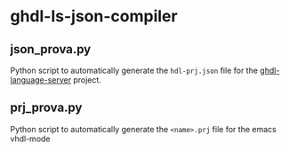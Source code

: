 # ghdl-ls-json-compiler

json_prova.py
-------------

Python script to automatically generate the `hdl-prj.json` file for the [ghdl-language-server](https://github.com/ghdl/ghdl-language-server) project.

prj_prova.py
------------

Python script to automatically generate the `<name>.prj` file for the emacs vhdl-mode

